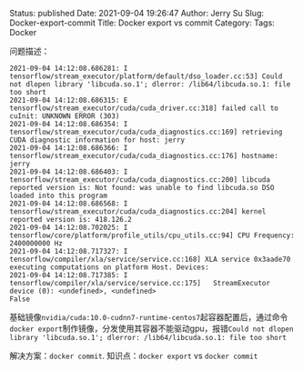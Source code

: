 Status: published
Date: 2021-09-04 19:26:47
Author: Jerry Su
Slug: Docker-export-commit
Title: Docker export vs commit
Category: 
Tags: Docker

问题描述：

```
2021-09-04 14:12:08.686281: I tensorflow/stream_executor/platform/default/dso_loader.cc:53] Could not dlopen library 'libcuda.so.1'; dlerror: /lib64/libcuda.so.1: file too short
2021-09-04 14:12:08.686315: E tensorflow/stream_executor/cuda/cuda_driver.cc:318] failed call to cuInit: UNKNOWN ERROR (303)
2021-09-04 14:12:08.686354: I tensorflow/stream_executor/cuda/cuda_diagnostics.cc:169] retrieving CUDA diagnostic information for host: jerry
2021-09-04 14:12:08.686366: I tensorflow/stream_executor/cuda/cuda_diagnostics.cc:176] hostname: jerry
2021-09-04 14:12:08.686403: I tensorflow/stream_executor/cuda/cuda_diagnostics.cc:200] libcuda reported version is: Not found: was unable to find libcuda.so DSO loaded into this program
2021-09-04 14:12:08.686568: I tensorflow/stream_executor/cuda/cuda_diagnostics.cc:204] kernel reported version is: 418.126.2
2021-09-04 14:12:08.702025: I tensorflow/core/platform/profile_utils/cpu_utils.cc:94] CPU Frequency: 2400000000 Hz
2021-09-04 14:12:08.717327: I tensorflow/compiler/xla/service/service.cc:168] XLA service 0x3aade70 executing computations on platform Host. Devices:
2021-09-04 14:12:08.717385: I tensorflow/compiler/xla/service/service.cc:175]   StreamExecutor device (0): <undefined>, <undefined>
False
```

基础镜像`nvidia/cuda:10.0-cudnn7-runtime-centos7`起容器配置后，通过命令`docker export`制作镜像，分发使用其容器不能驱动gpu，报错`Could not dlopen library 'libcuda.so.1'; dlerror: /lib64/libcuda.so.1: file too short`

解决方案：`docker commit`. 知识点：`docker export` vs `docker commit`
